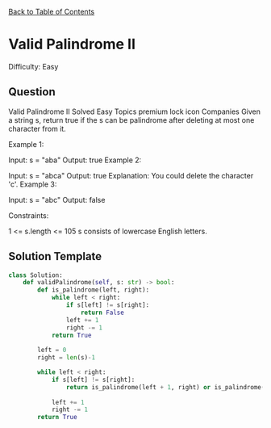 [Back to Table of Contents](../../README.md)

# Valid Palindrome II
Difficulty: Easy

## Question
Valid Palindrome II
Solved
Easy
Topics
premium lock icon
Companies
Given a string s, return true if the s can be palindrome after deleting at most one character from it.

 

Example 1:

Input: s = "aba"
Output: true
Example 2:

Input: s = "abca"
Output: true
Explanation: You could delete the character 'c'.
Example 3:

Input: s = "abc"
Output: false
 

Constraints:

1 <= s.length <= 105
s consists of lowercase English letters.

## Solution Template
```python
class Solution:
    def validPalindrome(self, s: str) -> bool:
        def is_palindrome(left, right):
            while left < right:
                if s[left] != s[right]:
                    return False
                left += 1
                right -= 1
            return True
        
        left = 0
        right = len(s)-1

        while left < right:
            if s[left] != s[right]:
                return is_palindrome(left + 1, right) or is_palindrome(left, right-1)
            
            left += 1
            right -= 1
        return True
```
